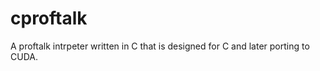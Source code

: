 cproftalk
=========

A proftalk intrpeter written in C that is designed for C and later porting to CUDA.
